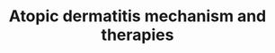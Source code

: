 ---
annotations:
- id: CL:0000767
  parent: animal cell
  type: Cell Type Ontology
  value: basophil
- id: PW:0000754
  parent: drug pathway
  type: Pathway Ontology
  value: drug pathway
- id: CL:0000097
  parent: native cell
  type: Cell Type Ontology
  value: mast cell
- id: DOID:3310
  type: Disease Ontology
  value: atopic dermatitis
- id: CL:0000312
  parent: animal cell
  type: Cell Type Ontology
  value: keratinocyte
- id: CL:0000771
  parent: animal cell
  type: Cell Type Ontology
  value: eosinophil
- id: CL:0000101
  parent: animal cell
  type: Cell Type Ontology
  value: sensory neuron
- id: CL:0000236
  parent: native cell
  type: Cell Type Ontology
  value: B cell
- id: CL:0000546
  parent: native cell
  type: Cell Type Ontology
  value: T-helper 2 cell
- id: CL:0000453
  parent: native cell
  type: Cell Type Ontology
  value: Langerhans cell
- id: CL:0001069
  parent: native cell
  type: Cell Type Ontology
  value: group 2 innate lymphoid cell
- id: CL:0000451
  parent: native cell
  type: Cell Type Ontology
  value: dendritic cell
- id: CL:0000362
  parent: animal cell
  type: Cell Type Ontology
  value: epidermal cell
- id: CL:0002038
  parent: native cell
  type: Cell Type Ontology
  value: T follicular helper cell
authors:
- Eweitz
citedin: ''
communities: []
description: 'Atopic dermatitis (AD), also known as atopic eczema, arises from a complex
  interplay of genetic susceptibility and environmental triggers that disrupt the
  skin barrier. This dysfunction is exacerbated by alterations in the skin microbiome—particularly
  a reduction in Staphylococcus epidermidis and an overgrowth of Staphylococcus aureus—which
  increase the skin''s vulnerability to external allergens.  Keratinocytes, in response
  to this disruption, release epithelial-derived cytokines such as thymic stromal
  lymphopoietin (TSLP), interleukin (IL)-25, and IL-33. These cytokines promote type
  2 immune responses by activating group 2 innate lymphoid cells (ILC2s), T helper
  2 (Th2) cells, and T follicular helper 2 (Tfh2) cells. These lymphocytes, stimulated
  by activated Langerhans cells (LCs) and inflammatory dendritic epidermal cells (IDECs),
  subsequently secrete IL-4, IL-5, and IL-13.  IL-4 and IL-13 signal through type
  I (IL-4Rα / CD132) and type II (IL-4Rα / IL-13Rα1) receptors expressed on B cells,
  keratinocytes, and sensory neurons, activating the JAK-STAT signaling pathway. Tfh2
  cells promote class switching to IgE in B cells, enhancing mast cell and basophil
  activation via FcεRI. Concurrently, IL-4 and IL-13 reduce the production of antimicrobial
  peptides (AMPs), such as human β-defensin 3, in keratinocytes, further impairing
  the skin’s defense.  Pruritus (itch) is driven by IL-4, IL-13, IL-31, IL-33, and
  TSLP, which stimulate sensory neurons and perpetuate the itch-scratch cycle. Type
  2 cytokines also worsen dysbiosis of the skin microbiota, while IL-5 recruits eosinophils,
  fueling ongoing inflammation.  Several immunotherapeutic agents have been developed
  to target these pathways:  * Dupilumab (brand name Dupixent) blocks IL-4Rα, inhibiting
  both type I and type II receptor signaling.  * Tralokinumab (Adbry, Adtralza) neutralizes
  IL-13.  * Nemolizumab (Nemluvio) targets the IL-31 receptor to reduce itch.  * Upadacitinib
  (Rinvoq) and abrocitinib (Cibinqo) are oral selective JAK1 inhibitors.  * Baricitinib
  (Olumiant) inhibits both JAK1 and JAK2.  * Topically, ruxolitinib (Jakafi, Jakavi,
  Opzelura; a JAK1/2 inhibitor) and delgocitinib (Corectim, a pan-JAK inhibitor) are
  approved for the treatment of AD.  Inspired by Figure 2 in [Song et al. (2022)](https://pmc.ncbi.nlm.nih.gov/articles/PMC8901701/).'
last-edited: 2025-10-31
ndex: null
organisms:
- Homo sapiens
redirect_from:
- /index.php/Pathway:WP5538
- /instance/WP5538
- /instance/WP5538_r140899
revision: r140899
schema-jsonld:
- '@context': https://schema.org/
  '@id': https://wikipathways.github.io/pathways/WP5538.html
  '@type': Dataset
  creator:
    '@type': Organization
    name: WikiPathways
  description: 'Atopic dermatitis (AD), also known as atopic eczema, arises from a
    complex interplay of genetic susceptibility and environmental triggers that disrupt
    the skin barrier. This dysfunction is exacerbated by alterations in the skin microbiome—particularly
    a reduction in Staphylococcus epidermidis and an overgrowth of Staphylococcus
    aureus—which increase the skin''s vulnerability to external allergens.  Keratinocytes,
    in response to this disruption, release epithelial-derived cytokines such as thymic
    stromal lymphopoietin (TSLP), interleukin (IL)-25, and IL-33. These cytokines
    promote type 2 immune responses by activating group 2 innate lymphoid cells (ILC2s),
    T helper 2 (Th2) cells, and T follicular helper 2 (Tfh2) cells. These lymphocytes,
    stimulated by activated Langerhans cells (LCs) and inflammatory dendritic epidermal
    cells (IDECs), subsequently secrete IL-4, IL-5, and IL-13.  IL-4 and IL-13 signal
    through type I (IL-4Rα / CD132) and type II (IL-4Rα / IL-13Rα1) receptors expressed
    on B cells, keratinocytes, and sensory neurons, activating the JAK-STAT signaling
    pathway. Tfh2 cells promote class switching to IgE in B cells, enhancing mast
    cell and basophil activation via FcεRI. Concurrently, IL-4 and IL-13 reduce the
    production of antimicrobial peptides (AMPs), such as human β-defensin 3, in keratinocytes,
    further impairing the skin’s defense.  Pruritus (itch) is driven by IL-4, IL-13,
    IL-31, IL-33, and TSLP, which stimulate sensory neurons and perpetuate the itch-scratch
    cycle. Type 2 cytokines also worsen dysbiosis of the skin microbiota, while IL-5
    recruits eosinophils, fueling ongoing inflammation.  Several immunotherapeutic
    agents have been developed to target these pathways:  * Dupilumab (brand name
    Dupixent) blocks IL-4Rα, inhibiting both type I and type II receptor signaling.  *
    Tralokinumab (Adbry, Adtralza) neutralizes IL-13.  * Nemolizumab (Nemluvio) targets
    the IL-31 receptor to reduce itch.  * Upadacitinib (Rinvoq) and abrocitinib (Cibinqo)
    are oral selective JAK1 inhibitors.  * Baricitinib (Olumiant) inhibits both JAK1
    and JAK2.  * Topically, ruxolitinib (Jakafi, Jakavi, Opzelura; a JAK1/2 inhibitor)
    and delgocitinib (Corectim, a pan-JAK inhibitor) are approved for the treatment
    of AD.  Inspired by Figure 2 in [Song et al. (2022)](https://pmc.ncbi.nlm.nih.gov/articles/PMC8901701/).'
  keywords:
  - Abrocitinib
  - Allergen
  - Baricitinib
  - CRLF2
  - DEFB103A
  - DEFB103B
  - Delgocitinib
  - Dupilumab
  - FCER1A
  - FCER1G
  - IGHE
  - IL13
  - IL13RA1
  - IL1RL1
  - IL25
  - IL2RG
  - IL31RA
  - IL33
  - IL4
  - IL4R
  - IL5
  - JAK3
  - MS4A2
  - Nemolizumab
  - OSMR
  - Ruxolitinib
  - STAT3
  - STAT6
  - TSLP
  - TYK2
  - Tralokinumab
  - Upadacitinib
  license: CC0
  name: Atopic dermatitis mechanism and therapies
seo: CreativeWork
title: Atopic dermatitis mechanism and therapies
wpid: WP5538
---